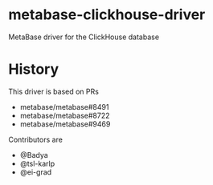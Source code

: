 # metabase-clickhouse-driver
MetaBase driver for the ClickHouse database

# History
This driver is based on PRs
* metabase/metabase#8491
* metabase/metabase#8722
* metabase/metabase#9469

Contributors are
* @Badya
* @tsl-karlp
* @ei-grad
